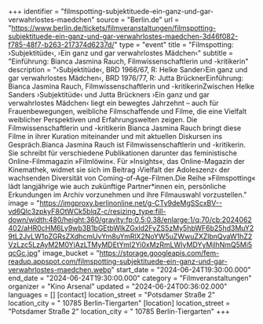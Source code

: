 +++
identifier = "filmspotting-subjektituede-ein-ganz-und-gar-verwahrlostes-maedchen"
source = "Berlin.de"
url = "https://www.berlin.de/tickets/filmveranstaltungen/filmspotting-subjektituede-ein-ganz-und-gar-verwahrlostes-maedchen-3d46f082-f785-48f7-b263-217374d6237d/"
type = "event"
title = "Filmspotting: ›Subjektitüde‹, ›Ein ganz und gar verwahrlostes Mädchen‹"
subtitle = "Einführung: Bianca Jasmina Rauch, Filmwissenschaftlerin und -kritikerin"
description = "›Subjektitüde‹, BRD 1966/67, R: Helke Sander›Ein ganz und gar verwahrlostes Mädchen‹, BRD 1976/77, R: Jutta BrücknerEinführung: Bianca Jasmina Rauch, Filmwissenschaftlerin und -kritikerinZwischen Helke Sanders ›Subjektitüde‹ und Jutta Brückners ›Ein ganz und gar verwahrlostes Mädchen‹ liegt ein bewegtes Jahrzehnt – auch für Frauenbewegungen, weibliche Filmschaffende und Filme, die eine Vielfalt weiblicher Perspektiven und Erfahrungswelten zeigen. Die Filmwissenschaftlerin und -kritikerin Bianca Jasmina Rauch bringt diese Filme in ihrer Kuration miteinander und mit aktuellen Diskursen ins Gespräch.Bianca Jasmina Rauch ist Filmwissenschaftlerin und -kritikerin. Sie schreibt für verschiedene Publikationen darunter das feministische Online-Filmmagazin »Filmlöwin«. Für »Insights«, das Online-Magazin der Kinemathek, widmet sie sich im Beitrag ›Vielfalt der Adoleszenz‹ der wachsenden Diversität von Coming-of-Age-Filmen.Die Reihe »Filmspotting« lädt langjährige wie auch zukünftige Partner*innen ein, persönliche Erkundungen im Archiv vorzunehmen und ihre Filmauswahl vorzustellen."
image = "https://imgproxy.berlinonline.net/g-CTy9deMgSScxBV--vd6Qlc3zpkyF8OtWCk5blqZ-c/resizing_type:fill-down/width:480/height:360/gravity:fp:0.5:0.38/enlarge:1/q:70/cb:2024062402/aHR0cHM6Ly9wb3B1bGEtbWlkZGxld2FyZS5zMy5hbWF6b25hd3MuY29tL2JvLW1pZGRsZXdhcmUvYm8uYmRlX2NoYW5uZWwuZXZlbnQvaW1hZ2VzLzc5LzAyM2M0YjAzLTMyMDEtYmI2Yi0xMzRmLWIyMDYyMjlhNmQ5Mi5qcGc.jpg"
image_bucket = "https://storage.googleapis.com/fem-readup.appspot.com/filmspotting-subjektituede-ein-ganz-und-gar-verwahrlostes-maedchen.webp"
start_date = "2024-06-24T19:30:00.000"
end_date = "2024-06-24T19:30:00.000"
category = "Filmveranstaltungen"
organizer = "Kino Arsenal"
updated = "2024-06-24T00:36:02.000"
languages = []
[contact]
location_street = "Potsdamer Straße 2"
location_city = " 10785 Berlin-Tiergarten"
[location]
location_street = "Potsdamer Straße 2"
location_city = " 10785 Berlin-Tiergarten"
+++